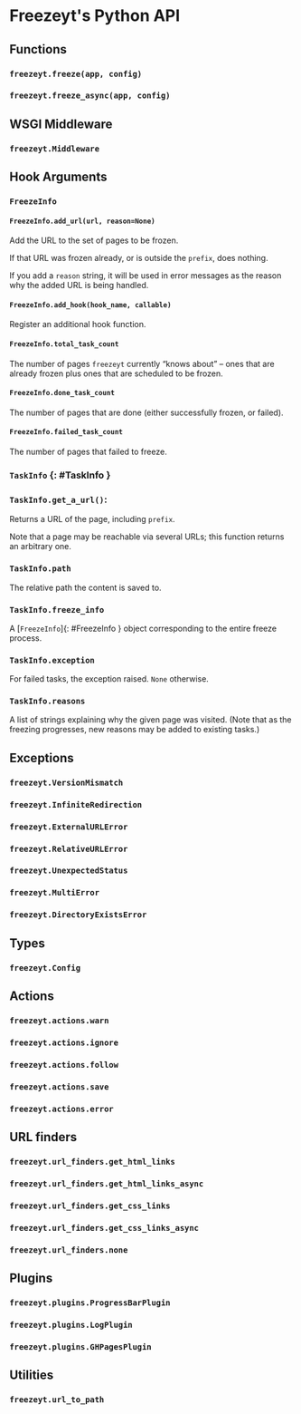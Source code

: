 # Freezeyt's Python API

## Functions

### `freezeyt.freeze(app, config)`

### `freezeyt.freeze_async(app, config)`


## WSGI Middleware

### `freezeyt.Middleware`


## Hook Arguments

### `FreezeInfo`


#### `FreezeInfo.add_url(url, reason=None)`

Add the URL to the set of pages to be frozen.

If that URL was frozen already, or is outside the `prefix`, does nothing.

If you add a `reason` string, it will be used in error messages as the reason
why the added URL is being handled.

#### `FreezeInfo.add_hook(hook_name, callable)`

Register an additional hook function.

#### `FreezeInfo.total_task_count`

The number of pages `freezeyt` currently “knows about” –
ones that are already frozen plus ones that are scheduled to be frozen.

#### `FreezeInfo.done_task_count`

The number of pages that are done (either successfully
frozen, or failed).

#### `FreezeInfo.failed_task_count`

The number of pages that failed to freeze.

### `TaskInfo`  {: #TaskInfo }


### `TaskInfo.get_a_url()`:

Returns a URL of the page, including `prefix`.

Note that a page may be reachable via several URLs; this function returns
an arbitrary one.

### `TaskInfo.path`

The relative path the content is saved to.

### `TaskInfo.freeze_info`

A [`FreezeInfo`]{: #FreezeInfo } object corresponding to the entire
freeze process.

### `TaskInfo.exception`

For failed tasks, the exception raised. `None` otherwise.

### `TaskInfo.reasons`

A list of strings explaining why the given page was visited.
(Note that as the freezing progresses, new reasons may be added to
existing tasks.)

## Exceptions

### `freezeyt.VersionMismatch`

### `freezeyt.InfiniteRedirection`

### `freezeyt.ExternalURLError`

### `freezeyt.RelativeURLError`

### `freezeyt.UnexpectedStatus`

### `freezeyt.MultiError`

### `freezeyt.DirectoryExistsError`

## Types

### `freezeyt.Config`

## Actions

### `freezeyt.actions.warn`
### `freezeyt.actions.ignore`
### `freezeyt.actions.follow`
### `freezeyt.actions.save`
### `freezeyt.actions.error`

## URL finders

### `freezeyt.url_finders.get_html_links`
### `freezeyt.url_finders.get_html_links_async`

### `freezeyt.url_finders.get_css_links`
### `freezeyt.url_finders.get_css_links_async`

### `freezeyt.url_finders.none`

## Plugins

### `freezeyt.plugins.ProgressBarPlugin`
### `freezeyt.plugins.LogPlugin`
### `freezeyt.plugins.GHPagesPlugin`

## Utilities

### `freezeyt.url_to_path`
